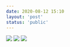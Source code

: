 ```yaml
---
date: 2020-08-12 15:10
layout: 'post'
status: 'public'
---
```


![](https://pan.vernallove.com/%E8%81%94%E9%80%9A%E5%A5%97%E9%A4%90%E4%B8%80%E8%A7%88%E8%A1%A8/%E4%B8%AD%E5%9B%BD%E8%81%94%E9%80%9A%E5%9C%A8%E5%94%AE%E5%A5%97%E9%A4%90%E8%B5%84%E8%B4%B9%E6%B8%85%E5%8D%95%EF%BC%88%E4%BA%92%E8%81%94%E7%BD%91%E5%A5%97%E9%A4%90%EF%BC%89/%E4%B8%AD%E5%9B%BD%E8%81%94%E9%80%9A%E5%9C%A8%E5%94%AE%E5%A5%97%E9%A4%90%E8%B5%84%E8%B4%B9%E6%B8%85%E5%8D%95%EF%BC%88%E4%BA%92%E8%81%94%E7%BD%91%E5%A5%97%E9%A4%90%EF%BC%89_%E9%A1%B5%E9%9D%A2_01.jpg)
![](https://pan.vernallove.com/%E8%81%94%E9%80%9A%E5%A5%97%E9%A4%90%E4%B8%80%E8%A7%88%E8%A1%A8/%E4%B8%AD%E5%9B%BD%E8%81%94%E9%80%9A%E5%9C%A8%E5%94%AE%E5%A5%97%E9%A4%90%E8%B5%84%E8%B4%B9%E6%B8%85%E5%8D%95%EF%BC%88%E4%BA%92%E8%81%94%E7%BD%91%E5%A5%97%E9%A4%90%EF%BC%89/%E4%B8%AD%E5%9B%BD%E8%81%94%E9%80%9A%E5%9C%A8%E5%94%AE%E5%A5%97%E9%A4%90%E8%B5%84%E8%B4%B9%E6%B8%85%E5%8D%95%EF%BC%88%E4%BA%92%E8%81%94%E7%BD%91%E5%A5%97%E9%A4%90%EF%BC%89_%E9%A1%B5%E9%9D%A2_02.jpg)
![](https://pan.vernallove.com/%E8%81%94%E9%80%9A%E5%A5%97%E9%A4%90%E4%B8%80%E8%A7%88%E8%A1%A8/%E4%B8%AD%E5%9B%BD%E8%81%94%E9%80%9A%E5%9C%A8%E5%94%AE%E5%A5%97%E9%A4%90%E8%B5%84%E8%B4%B9%E6%B8%85%E5%8D%95%EF%BC%88%E4%BA%92%E8%81%94%E7%BD%91%E5%A5%97%E9%A4%90%EF%BC%89/%E4%B8%AD%E5%9B%BD%E8%81%94%E9%80%9A%E5%9C%A8%E5%94%AE%E5%A5%97%E9%A4%90%E8%B5%84%E8%B4%B9%E6%B8%85%E5%8D%95%EF%BC%88%E4%BA%92%E8%81%94%E7%BD%91%E5%A5%97%E9%A4%90%EF%BC%89_%E9%A1%B5%E9%9D%A2_03.jpg)
